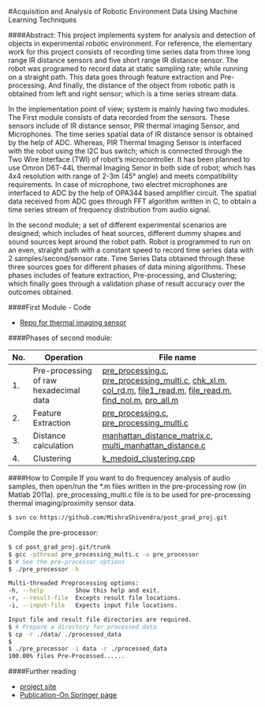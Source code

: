 #Acquisition and Analysis of Robotic Environment Data Using Machine Learning Techniques

####Abstract:
This project implements system for analysis and detection of objects in experimental robotic environment. For reference, the elementary work for this project consists of recording time series data from three long range IR distance sensors and five short range IR distance sensor. The robot was programed to record data at static sampling rate; while running on a straight path. This data goes through feature extraction and Pre-processing. And finally, the distance of the object from robotic path is obtained from left and right sensor; which is a time series stream data.

  In the implementation point of view; system is mainly having two modules. The First module consists of data recorded from the sensors. These sensors include of IR distance sensor, PIR thermal imaging Sensor, and Microphones. The time series spatial data of IR distance sensor is obtained by the help of ADC. Whereas, PIR Thermal Imaging Sensor is interfaced with the robot using the I2C bus switch; which is connected through the Two Wire Interface (TWI) of robot’s microcontroller. It has been planned to use Omron D6T-44L thermal Imaging Senor in both side of robot; which has 4x4 resolution with range of 2-3m (45° angle) and meets compatibility requirements. In case of microphone, two electret microphones are interfaced to ADC by the help of OPA344 based amplifier circuit. The spatial data received from ADC goes through FFT algorithm written in C, to obtain a time series stream of frequency distribution from audio signal.
        
  In the second module; a set of different experimental scenarios are designed; which includes of heat sources, different dummy shapes and sound sources kept around the robot path. Robot is programmed to run on an even, straight path with a constant speed to record time series data with 2 samples/second/sensor rate. Time Series Data obtained through these three sources goes for different phases of data mining algorithms. These phases includes of feature extraction, Pre-processing, and Clustering; which finally goes through a validation phase of result accuracy over the outcomes obtained. 

####First Module - Code
- [Repo for thermal imaging sensor](https://github.com/MishraShivendra/D6T_44L)

####Phases of second module:

|**No.**| **Operation**                             |  **File name**                                           |
|-------|-------------------------------------------|----------------------------------------------------------|
|1. |Pre-processing of raw hexadecimal data     |  [pre_processing.c](https://github.com/MishraShivendra/post_grad_proj/blob/master/pre_processing.c), [pre_processing_multi.c](https://github.com/MishraShivendra/post_grad_proj/blob/master/pre_processing_multi.c), [chk_xl.m](https://github.com/MishraShivendra/post_grad_proj/blob/master/chk_xl.m), [col_rd.m](https://github.com/MishraShivendra/post_grad_proj/blob/master/col_rd.m), [file1_read.m](https://github.com/MishraShivendra/post_grad_proj/blob/master/file1_read.m), [file_read.m](https://github.com/MishraShivendra/post_grad_proj/blob/master/file_read.m), [find_nol.m](https://github.com/MishraShivendra/post_grad_proj/blob/master/find_nol.m), [pro_all.m](https://github.com/MishraShivendra/post_grad_proj/blob/master/pro_all.m)|
|2.|Feature Extraction                         |  [pre_processing.c](https://github.com/MishraShivendra/post_grad_proj/blob/master/pre_processing.c), [pre_processing_multi.c](https://github.com/MishraShivendra/post_grad_proj/blob/master/pre_processing_multi.c)|
|3.|Distance calculation                       |  [manhattan_distance_matrix.c](https://github.com/MishraShivendra/post_grad_proj/blob/master/manhattan_distance_matrix.c), [multi_manhattan_distance.c](https://github.com/MishraShivendra/post_grad_proj/blob/master/multi_manhattan_distance.c) |
|4.|Clustering                                 |  [k_medoid_clustering.cpp](https://github.com/MishraShivendra/post_grad_proj/blob/master/k_medoid_clustering.cpp)                                 |

####How to Compile
If you want to do frequencey analysis of audio samples, then open/run the *.m files written in the pre-processing row (in Matlab 2011a). pre_processing_multi.c file is to be used for pre-processing thermal imaging/proximity sensor data.
```bash
$ svn co https://github.com/MishraShivendra/post_grad_proj.git
```
Compile the pre-processor:
```bash
$ cd post_grad_proj.git/trunk 
$ gcc -pthread pre_processing_multi.c -o pre_processor
$ # See the pre-processor options
$ ./pre_processor -h

Multi-threaded Preprocessing options:
-h, --help         Show this help and exit.
-r, --result-file  Excepts result file locations.
-i, --input-file   Expects input file locations.

Input file and result file directories are required.
$ # Prepare a directory for processed data
$ cp -r ./data/ ./processed_data
$
$ ./pre_processor -i data -r ./processed_data
100.00% files Pre-Processed......
```

####Further reading 
- [project site](http://goo.gl/56nCqb)
- [Publication-On Springer page](http://link.springer.com/chapter/10.1007%2F978-81-322-2202-6_44)

